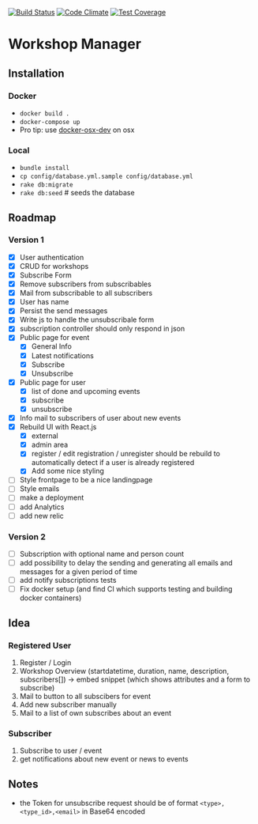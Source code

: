 [![Build Status](https://drone.io/github.com/DanielMSchmidt/workshopManager/status.png)](https://drone.io/github.com/DanielMSchmidt/workshopManager/latest)
[![Code Climate](https://codeclimate.com/github/DanielMSchmidt/workshopManager/badges/gpa.svg)](https://codeclimate.com/github/DanielMSchmidt/workshopManager)
[![Test Coverage](https://codeclimate.com/github/DanielMSchmidt/workshopManager/badges/coverage.svg)](https://codeclimate.com/github/DanielMSchmidt/workshopManager)
# Workshop Manager

## Installation

### Docker

- ```docker build .```
- ```docker-compose up```
- Pro tip: use [docker-osx-dev](https://github.com/brikis98/docker-osx-dev) on osx

### Local

- ```bundle install```
- ```cp config/database.yml.sample config/database.yml```
- ```rake db:migrate```
- ```rake db:seed``` # seeds the database


## Roadmap

### Version 1
- [X] User authentication
- [X] CRUD for workshops
- [X] Subscribe Form
- [X] Remove subscribers from subscribables
- [X] Mail from subscribable to all subscribers
- [X] User has name
- [X] Persist the send messages
- [X] Write js to handle the unsubscribale form
- [X] subscription controller should only respond in json
- [X] Public page for event
  - [X] General Info
  - [X] Latest notifications
  - [X] Subscribe
  - [X] Unsubscribe
- [X] Public page for user
  - [X] list of done and upcoming events
  - [X] subscribe
  - [X] unsubscribe
- [X] Info mail to subscribers of user about new events
- [X] Rebuild UI with React.js
  - [X] external
  - [X] admin area
  - [X] register / edit registration / unregister should be rebuild to automatically detect if a user is already registered
  - [X] Add some nice styling
- [ ] Style frontpage to be a nice landingpage
- [ ] Style emails
- [ ] make a deployment
- [ ] add Analytics
- [ ] add new relic

### Version 2
- [ ] Subscription with optional name and person count
- [ ] add possibility to delay the sending and generating all emails and messages for a given period of time
- [ ] add notify subscriptions tests
- [ ] Fix docker setup (and find CI which supports testing and building docker containers)

## Idea

### Registered User

1. Register / Login
2. Workshop Overview (startdatetime, duration, name, description, subscribers[])
  -> embed snippet (which shows attributes and a form to subscribe)
3. Mail to button to all subscibers for event
4. Add new subscriber manually
5. Mail to a list of own subscribes about an event

### Subscriber

1. Subscribe to user / event
2. get notifications about new event or news to events


## Notes
- the Token for unsubscribe request should be of format `<type>,<type_id>,<email>` in Base64 encoded

